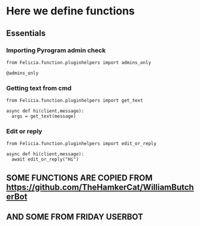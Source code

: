 # Here we define functions

## Essentials
### Importing Pyrogram admin check
```python3
from Felicia.function.pluginhelpers import admins_only

@admins_only
```

### Getting text from cmd
```python3
from Felicia.function.pluginhelpers import get_text

async def hi(client,message):
  args = get_text(message)
```

### Edit or reply
```python3
from Felicia.function.pluginhelpers import edit_or_reply

async def hi(client,message):
  await edit_or_reply("Hi")
```
## SOME FUNCTIONS ARE COPIED FROM https://github.com/TheHamkerCat/WilliamButcherBot
## AND SOME FROM FRIDAY USERBOT
